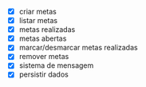 - [x] criar metas
- [x] listar metas
- [x] metas realizadas
- [x] metas abertas
- [x] marcar/desmarcar metas realizadas
- [x] remover metas
- [x] sistema de mensagem
- [x] persistir dados